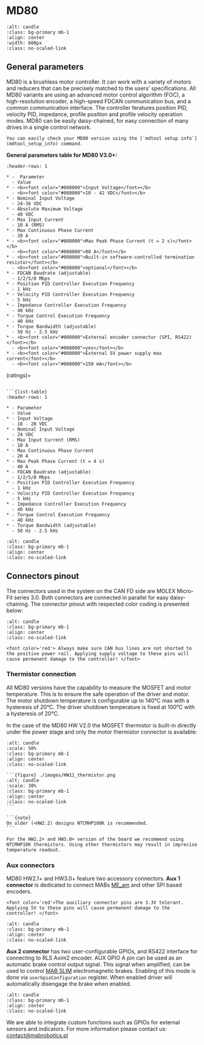 # MD80

```{figure} ./images/md80.webp
:alt: candle
:class: bg-primary mb-1
:align: center
:width: 600px
:class: no-scaled-link
```

## General parameters

MD80 is a brushless motor controller. It can work with a variety of motors and reducers that can be
precisely matched to the users’ specifications. All MD80 variants are using an advanced motor
control algorithm (FOC), a high-resolution encoder, a high-speed FDCAN communication bus, and a
common communication interface. The controller feratures position PID, velocity PID, impedance,
profile position and profile velocity operation modes. MD80 can be easily daisy-chained, for easy
connection of many drives in a single control network.

```{hint}
You can easily check your MD80 version using the [`mdtool setup info`](mdtool_setup_info) command.
```

**General parameters table for MD80 V3.0+:**

```{list-table}
:header-rows: 1

* -  Parameter
  - Value
* - <b><font color="#008000">Input Voltage</font></b>
  - <b><font color="#008000">10 - 42 VDC</font></b>
* - Nominal Input Voltage
  - 24-36 VDC
* - Absolute Maximum Voltage
  - 48 VDC
* - Max Input Current
  - 10 A (RMS)
* - Max Continuous Phase Current
  - 20 A
* - <b><font color="#008000">Max Peak Phase Current (t = 2 s)</font></b>
  - <b><font color="#008000">80 A</font></b>
* - <b><font color="#008000">Built-in software-controlled termination resistor</font></b>
  - <b><font color="#008000">optional</font></b>
* - FDCAN Baudrate (adjustable)
  - 1/2/5/8 Mbps
* - Position PID Controller Execution Frequency
  - 1 kHz
* - Velocity PID Controller Execution Frequency
  - 5 kHz
* - Impedance Controller Execution Frequency
  - 40 kHz
* - Torque Control Execution Frequency
  - 40 kHz
* - Torque Bandwidth (adjustable)
  - 50 Hz - 2.5 kHz
* - <b><font color="#008000">External encoder connector (SPI, RS422)</font></b>
  - <b><font color="#008000">yes</font></b>
* - <b><font color="#008000">External 5V power supply max current</font></b>
  - <b><font color="#008000">150 mA</font></b>
```

(ratings)=

````{dropdown} **General parameters table for MD80 HW1.1, HV1.3 and older:**

```{list-table}
:header-rows: 1

* - Parameter
  - Value
* - Input Voltage
  - 18 - 28 VDC
* - Nominal Input Voltage
  - 24 VDC
* - Max Input Current (RMS)
  - 10 A
* - Max Continuous Phase Current 
  - 20 A
* - Max Peak Phase Current (t = 4 s) 
  - 40 A
* - FDCAN Baudrate (adjustable)
  - 1/2/5/8 Mbps
* - Position PID Controller Execution Frequency
  - 1 kHz
* - Velocity PID Controller Execution Frequency
  - 5 kHz
* - Impedance Controller Execution Frequency
  - 40 kHz
* - Torque Control Execution Frequency
  - 40 kHz
* - Torque Bandwidth (adjustable)
  - 50 Hz - 2.5 kHz
````

```{figure} ./images/MD80/mount_cross_section.png
:alt: candle
:class: bg-primary mb-1
:align: center
:class: no-scaled-link
```

## Connectors pinout

The connectors used in the system on the CAN FD side are MOLEX Micro-Fit series 3.0. Both connectors
are connected in parallel for easy daisy-chaining. The connector pinout with respected color coding
is presented below:

```{figure} ./images/motor_connectors.jpg
:alt: candle
:class: bg-primary mb-1
:align: center
:class: no-scaled-link
```

```{warning}
<font color='red'> Always make sure CAN bus lines are not shorted to the positive power rail. Applying supply voltage to these pins will cause permanent damage to the controller! </font> 
```

### Thermistor connection

All MD80 versions have the capability to measure the MOSFET and motor temperature. This is to ensure
the safe operation of the driver and motor. The motor shutdown temperature is configurable up to
140°C max with a hysteresis of 20°C. The driver shutdown temperature is fixed at 100°C with a
hysteresis of 20°C.

In the case of the MD80 HW V2.0 the MOSFET thermistor is built-in directly under the power stage and
only the motor thermistor connector is available:

```{figure} ./images/HW20_thermistor.png
:alt: candle
:scale: 50%
:class: bg-primary mb-1
:align: center
:class: no-scaled-link
```

````{dropdown} The connectors in the case of the HW1.1 and HV1.3
```{figure} ./images/HW11_thermistor.png
:alt: candle
:scale: 30%
:class: bg-primary mb-1
:align: center
:class: no-scaled-link
```

```{note}
On older (<HW2.2) designs NTCMHP100K is recommended.
```

````

```{note}
For the HW2.2+ and HW3.0+ version of the board we recommend using NTCMHP10K thermistors. Using other thermistors may result in imprecise temperature readout.
```

### Aux connectors

MD80 HW2.1+ and HW3.0+ feature two accessory connectors. **Aux 1 connector** is dedicated to connect
MABs [ME_am](https://www.mabrobotics.pl/product-page/me-am) and other SPI based encoders.

```{warning}
<font color='red'>The auxiliary connector pins are 3.3V tolerant. Applying 5V to these pins will cause permanent damage to the controller! </font> 
```

```{figure} ./images/MD80/aux1_connector_pinout_HW2.1.png
:alt: candle
:class: bg-primary mb-1
:align: center
:class: no-scaled-link
```

**Aux 2 connector** has two user-configurable GPIOs, and RS422 interface for connecting to RLS Axim2
encoder. AUX GPIO A pin can be used as an automatic brake control output signal. This signal when
amplified, can be used to control
[MAB SLIM](https://www.mabrobotics.pl/product-page/mab-slim-electromagnetic-brake) electromagnetic
brakes. Enabling of this mode is done via `userGpioConfiguration` register. When enabled driver will
automatically disengage the brake when enabled.

```{figure} ./images/MD80/aux2_connector_pinout.png
:alt: candle
:class: bg-primary mb-1
:align: center
:class: no-scaled-link
```

We are able to integrate custom functions such as GPIOs for external sensors and indicators. For
more information please contact us: [contact@mabrobotics.pl](https://www.mabrobotics.pl/contact)
